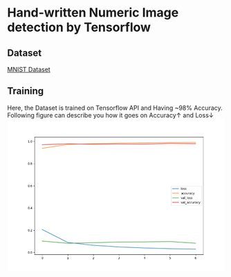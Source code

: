 
# Hand-written Numeric Image detection by Tensorflow<br/>
## Dataset<br/>
[MNIST Dataset](https://data.deepai.org/mnist.zip)<br/>
## Training<br/>
Here, the Dataset is trained on Tensorflow API and Having ~98% Accuracy.<br/>
Following figure can describe you how it goes on Accuracy↑ and Loss↓ <br/>
![Figure_1.png](artifacts/plots/20211014_220339_plot.png)
